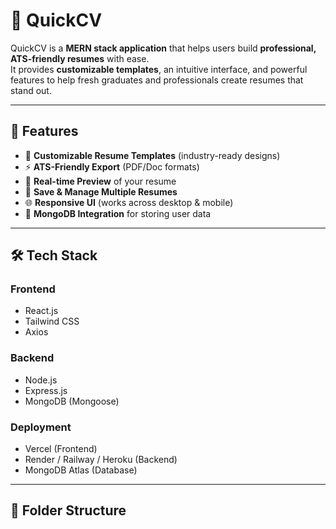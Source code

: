 # 🚀 QuickCV

QuickCV is a **MERN stack application** that helps users build **professional, ATS-friendly resumes** with ease.  
It provides **customizable templates**, an intuitive interface, and powerful features to help fresh graduates and professionals create resumes that stand out.  

---

## 📌 Features
- 🎨 **Customizable Resume Templates** (industry-ready designs)
- ⚡ **ATS-Friendly Export** (PDF/Doc formats)
- 🔎 **Real-time Preview** of your resume
- 💾 **Save & Manage Multiple Resumes**
- 🌐 **Responsive UI** (works across desktop & mobile)
- 🔐 **MongoDB Integration** for storing user data

---

## 🛠 Tech Stack
### Frontend
- React.js
- Tailwind CSS
- Axios

### Backend
- Node.js
- Express.js
- MongoDB (Mongoose)

### Deployment
- Vercel (Frontend)
- Render / Railway / Heroku (Backend)
- MongoDB Atlas (Database)

---

## 📂 Folder Structure
